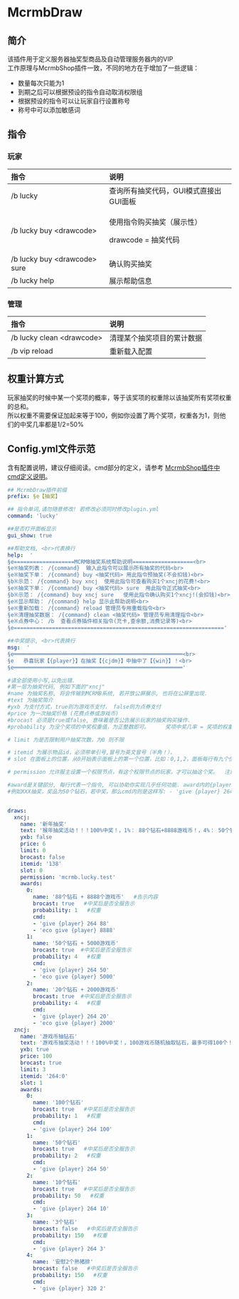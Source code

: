 # McrmbDraw

## 简介

该插件用于定义服务器抽奖型商品及自动管理服务器内的VIP  
工作原理与McrmbShop插件一致，不同的地方在于增加了一些逻辑：

* 数量每次只能为1
* 到期之后可以根据预设的指令自动取消权限组 
* 根据预设的指令可以让玩家自行设置称号
* 称号中可以添加敏感词

## 指令

### 玩家

<table>
  <thead>
    <tr>
      <th style="text-align:left">&#x6307;&#x4EE4;</th>
      <th style="text-align:left">&#x8BF4;&#x660E;</th>
    </tr>
  </thead>
  <tbody>
    <tr>
      <td style="text-align:left">/b lucky</td>
      <td style="text-align:left">&#x67E5;&#x8BE2;&#x6240;&#x6709;&#x62BD;&#x5956;&#x4EE3;&#x7801;&#xFF0C;GUI&#x6A21;&#x5F0F;&#x76F4;&#x63A5;&#x51FA;GUI&#x9762;&#x677F;</td>
    </tr>
    <tr>
      <td style="text-align:left">/b lucky buy &lt;drawcode&gt;</td>
      <td style="text-align:left">
        <p>&#x4F7F;&#x7528;&#x6307;&#x4EE4;&#x8D2D;&#x4E70;&#x62BD;&#x5956;&#xFF08;&#x5C55;&#x793A;&#x6027;&#xFF09;</p>
        <p>drawcode = &#x62BD;&#x5956;&#x4EE3;&#x7801;</p>
      </td>
    </tr>
    <tr>
      <td style="text-align:left">/b lucky buy &lt;drawcode&gt; sure</td>
      <td style="text-align:left">&#x786E;&#x8BA4;&#x8D2D;&#x4E70;&#x62BD;&#x5956;</td>
    </tr>
    <tr>
      <td style="text-align:left">/b lucky help</td>
      <td style="text-align:left">&#x5C55;&#x793A;&#x5E2E;&#x52A9;&#x4FE1;&#x606F;</td>
    </tr>
  </tbody>
</table>

### 管理

| 指令 | 说明 |
| :--- | :--- |
| /b lucky clean &lt;drawcode&gt; | 清理某个抽奖项目的累计数据 |
| /b vip reload | 重新载入配置 |

## 权重计算方式

玩家抽奖的时候中某一个奖项的概率，等于该奖项的权重除以该抽奖所有奖项权重的总和。  
所以权重不需要保证加起来等于100，例如你设置了两个奖项，权重各为1，则他们的中奖几率都是1/2=50%

## Config.yml文件示范

含有配置说明，建议仔细阅读。cmd部分的定义，请参考 [McrmbShop插件中cmd定义说明](https://help.mcrmb.com/sub-plugins/mcrmbshop#ding-yi-shang-pin-zhi-ling-cmd)。

```yaml
## McrmbDraw插件前缀
prefix: §e【抽奖】

## 指令单词,请勿随意修改! 若修改必须同时修改plugin.yml
command: 'lucky'

##是否打开面板显示
gui_show: true

##帮助文档, <br>代表换行
help:  '
§e===================MCRMB抽奖系统帮助说明===================<br>
§e※抽奖列表： /{command}  输入此指令可以展示所有抽奖的代码<br>
§e※抽奖下单： /{command} buy <抽奖代码> 用此指令预抽奖(不会扣钱)<br>
§b※示范： /{command} buy xncj  使用此指令可查看购买1个xncj的花费!<br>
§e※抽奖下单： /{command} buy <抽奖代码> sure  用此指令正式抽奖<br>
§b※示范： /{command} buy xncj sure   使用此指令确认购买1个xncj!(会扣钱)<br>
§e※显示帮助： /{command} help 显示此帮助说明<br>
§e※重新加载： /{command} reload 管理员专用重载指令<br>
§e※清理抽奖数据： /{command} clean <抽奖代码> 管理员专用清理指令<br>
§e※点券中心： /b  查看点券插件相关指令(充卡,查余额,消费记录等)<br>
§e=================================================================='

##中奖提示, <br>代表换行
msg:  '
§e═════════════════════════════════════════════════════<br>
§e   恭喜玩家【{player}】在抽奖【{cjdm}】中抽中了【{win}】！<br>
§e═════════════════════════════════════════════════════'

#请全部使用小写,以免出错.
#第一层为抽奖代码, 例如下面的"xncj"
#name 为抽奖名称, 将会传输到MCRMB系统, 若开放公屏展示, 也将在公屏里出现.
#text 为抽奖简介
#yxb 为支付方式，true则为游戏币支付， false则为点券支付
#price 为一次抽奖价格 (花费点券或游戏币)
#brocast 必须是true或false, 意味着是否公告展示玩家的抽奖购买操作.
#probability 为没个奖项的中奖权重值，为正整数即可。     奖项中奖几率 = 奖项的权重 / 所有奖项的权重总和

# limit 为是否限制用户抽奖次数，为0 则不限

# itemid 为展示物品id，必须带单引号,冒号为英文冒号（半角！），
# slot 在面板上的位置，从0开始表示面板上的第一个位置，比如：0,1,2，面板每行有九个位置， 所以第一行是0-8，第二行是9-17~~~ 以此类推

# permission 允许服主设置一个权限节点，有这个权限节点的玩家，才可以抽这个奖。  注意，如果不需要，请删掉整行设置，不要留空

#award是关键部分, 每行代表一个指令, 可以协助你实现几乎任何功能. award内的{player}代表替换的玩家名，1、2、3等分别为中奖类型，与probability概率对应。
#例如XXX抽奖，奖品为50个钻石，若中奖，那么cmd内则是这样写: - 'give {player} 264 50'


draws:
  xncj:
    name: '新年抽奖'
    text: '猴年抽奖活动！！！100%中奖！，1%： 88个钻石+8888游戏币！，4%： 50个钻石+5000游戏币，95%： 10个钻石+2000游戏币'    #奖项之间可使用空格隔开
    yxb: false
    price: 6
    limit: 0
    brocast: false
    itemid: '138'
    slot: 0
    permission: 'mcrmb.lucky.test'
    awards:
      0:
        name: '88个钻石 + 8888个游戏币'   #告示内容
        brocast: true   #中奖后是否全服告示
        probability: 1   #权重
        cmd:
        - 'give {player} 264 88'
        - 'eco give {player} 8888'
      1:
        name: '50个钻石 + 5000游戏币'
        brocast: true  #中奖后是否全服告示
        probability: 4   #权重
        cmd:
        - 'give {player} 264 50'
        - 'eco give {player} 5000'
      2:
        name: '20个钻石 + 2000游戏币'
        brocast: true  #中奖后是否全服告示
        probability: 4   #权重
        cmd:
        - 'give {player} 264 20'
        - 'eco give {player} 2000'
  zncj:
    name: '游戏币抽钻石'
    text: '游戏币抽奖活动！！！100%中奖！，100游戏币随机抽取钻石，最多可得100个！，最少也得3个钻石！，安慰奖2个熟猪排~'
    yxb: true
    price: 100
    brocast: true
    limit: 3
    itemid: '264:0'
    slot: 1
    awards:
      0:
        name: '100个钻石'
        brocast: true   #中奖后是否全服告示
        probability: 1   #权重
        cmd:
        - 'give {player} 264 100'
      1:
        name: '50个钻石'
        brocast: true   #中奖后是否全服告示
        probability: 2   #权重
        cmd:
        - 'give {player} 264 50'
      2:
        name: '10个钻石'
        brocast: true   #中奖后是否全服告示
        probability: 50   #权重
        cmd:
        - 'give {player} 264 10'
      3:
        name: '3个钻石'
        brocast: false   #中奖后是否全服告示
        probability: 150   #权重
        cmd:
        - 'give {player} 264 3'
      4:
        name: '安慰2个熟猪排'
        brocast: false   #中奖后是否全服告示
        probability: 150   #权重
        cmd:
        - 'give {player} 320 2'
```

